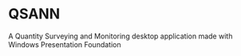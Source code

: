 # QSANN

A Quantity Surveying and Monitoring desktop application made with Windows Presentation Foundation
